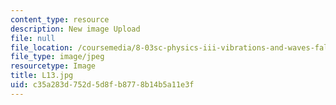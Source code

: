 ```yaml
---
content_type: resource
description: New image Upload
file: null
file_location: /coursemedia/8-03sc-physics-iii-vibrations-and-waves-fall-2016/c35a283d752d5d8fb8778b14b5a11e3f_L13.jpg
file_type: image/jpeg
resourcetype: Image
title: L13.jpg
uid: c35a283d-752d-5d8f-b877-8b14b5a11e3f
---
```

